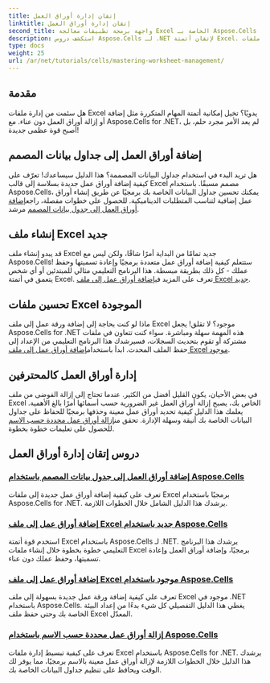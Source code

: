 ```yaml
---
title: إتقان إدارة أوراق العمل
linktitle: إتقان إدارة أوراق العمل
second_title: واجهة برمجة تطبيقات معالجة Excel الخاصة بـ Aspose.Cells .NET
description: استكشف دروس Aspose.Cells لـ .NET لإتقان أتمتة Excel. تعلم كيفية إضافة/إزالة أوراق العمل في ملفات Excel الجديدة أو الموجودة برمجيًا.
type: docs
weight: 25
url: /ar/net/tutorials/cells/mastering-worksheet-management/
---
```

## مقدمة

هل سئمت من إدارة ملفات Excel يدويًا؟ تخيل إمكانية أتمتة المهام المتكررة مثل إضافة أو إزالة أوراق العمل دون عناء. مع Aspose.Cells for .NET، لم يعد الأمر مجرد حلم، بل أصبح قوة عظمى جديدة!  

## إضافة أوراق العمل إلى جداول بيانات المصمم  

 هل تريد البدء في استخدام جداول البيانات المصممة؟ هذا الدليل سيساعدك! تعرّف على كيفية إضافة أوراق عمل جديدة بسلاسة إلى قالب Excel مصمم مسبقًا. باستخدام Aspose.Cells، يمكنك تحسين جداول البيانات الخاصة بك برمجيًا عن طريق إنشاء أوراق عمل إضافية لتناسب المتطلبات الديناميكية. للحصول على خطوات مفصلة، راجع[إضافة أوراق العمل إلى جدول بيانات المصمم](./adding-worksheets-to-designer-spreadsheet/) مرشد.  

## إنشاء ملف Excel جديد  

 قد يبدو إنشاء ملف Excel جديد تمامًا من البداية أمرًا شاقًا، ولكن ليس مع Aspose.Cells! ستتعلم كيفية إضافة أوراق عمل متعددة برمجيًا وإعادة تسميتها وحفظ عملك - كل ذلك بطريقة مبسطة. هذا البرنامج التعليمي مثالي للمبتدئين أو أي شخص يتعمق في أتمتة Excel. تعرف على المزيد في[إضافة أوراق عمل إلى ملف Excel جديد](./adding-worksheets-to-new-excel-file/).  

## تحسين ملفات Excel الموجودة  

 ماذا لو كنت بحاجة إلى إضافة ورقة عمل إلى ملف Excel موجود؟ لا تقلق! يجعل Aspose.Cells for .NET هذه المهمة سهلة ومباشرة. سواء كنت تتعاون في ملفات مشتركة أو تقوم بتحديث السجلات، فسيرشدك هذا البرنامج التعليمي من الإعداد إلى حفظ الملف المحدث. ابدأ باستخدام[إضافة أوراق عمل إلى ملف Excel موجود](./adding-worksheets-to-existing-excel-file/).  

## إدارة أوراق العمل كالمحترفين  

 في بعض الأحيان، يكون القليل أفضل من الكثير. عندما تحتاج إلى إزالة الفوضى من ملف Excel الخاص بك، يصبح إزالة أوراق العمل غير الضرورية حسب أسمائها أمرًا بالغ الأهمية. يعلمك هذا الدليل كيفية تحديد أوراق عمل معينة وحذفها برمجيًا للحفاظ على جداول البيانات الخاصة بك أنيقة وسهلة الإدارة. تحقق من[إزالة أوراق عمل محددة حسب الاسم](./remove-specific-worksheets-by-name/) للحصول على تعليمات خطوة بخطوة.  

## دروس إتقان إدارة أوراق العمل
### [إضافة أوراق العمل إلى جدول بيانات المصمم باستخدام Aspose.Cells](./adding-worksheets-to-designer-spreadsheet/)
تعرف على كيفية إضافة أوراق عمل جديدة إلى ملفات Excel برمجيًا باستخدام Aspose.Cells for .NET. يرشدك هذا الدليل الشامل خلال الخطوات اللازمة.
### [إضافة أوراق عمل إلى ملف Excel جديد باستخدام Aspose.Cells](./adding-worksheets-to-new-excel-file/)
استخدم قوة أتمتة Excel باستخدام Aspose.Cells لـ .NET. يرشدك هذا البرنامج التعليمي خطوة بخطوة خلال إنشاء ملفات Excel برمجيًا، وإضافة أوراق العمل وإعادة تسميتها، وحفظ عملك دون عناء.
### [إضافة أوراق عمل إلى ملف Excel موجود باستخدام Aspose.Cells](./adding-worksheets-to-existing-excel-file/)
تعرف على كيفية إضافة ورقة عمل جديدة بسهولة إلى ملف Excel موجود في .NET باستخدام Aspose.Cells. يغطي هذا الدليل التفصيلي كل شيء بدءًا من إعداد البيئة الخاصة بك وحتى حفظ ملف Excel المعدّل.
### [إزالة أوراق عمل محددة حسب الاسم باستخدام Aspose.Cells](./remove-specific-worksheets-by-name/)
تعرف على كيفية تبسيط إدارة ملفات Excel باستخدام Aspose.Cells for .NET. يرشدك هذا الدليل خلال الخطوات اللازمة لإزالة أوراق عمل معينة بالاسم برمجيًا، مما يوفر لك الوقت ويحافظ على تنظيم جداول البيانات الخاصة بك.